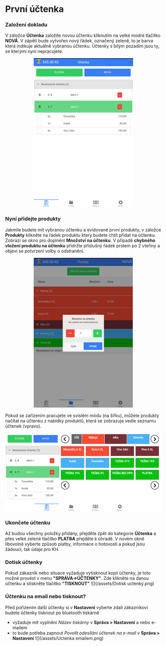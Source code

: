 # První účtenka

### Založení dokladu
V záložce **Účtenka** založíte novou účtenku kliknutím na velké modré tlačítko **NOVÁ**. V zápětí bude vytvořen nový řádek, označený zeleně, to je barva která indikuje aktuálně vybranou účtenku. Účtenky s bílým pozadím jsou ty, se kterými nyní nepracujete.

<div align="center">
    <p>
        <img height="480" width="321" src="img/receipt.png"> 
    </p>
</div>

### Nyní přidejte produkty

Jakmile budete mít vybranou účtenku a evidované první produkty, v záložce **Produkty** klikněte na řádek produktu který budete chtít přidat na účtenku. Zobrazí se okno pro doplnění **Množství na účtenku**. V případě **chybného vložení produktu na účtenku** přidržte příslušný řádek prstem po 2 vteřiny a objeví se potvrzení volby o odstranění.

<div align="center">
    <p>
        <img height="481" width="320" src="img/prodqnt.png"> 
    </p>
</div>

Pokud se zařízením pracujete ve svislém módu (na šířku), můžete produkty načítat na účtenku z nabídky produktů, která se zobrazuje vedle seznamu účtenek (vpravo).

![](img/firstReceipt_widthMode.png)

### Ukončete účtenku

Až budou všechny položky přidány, přejděte zpět do kategorie **Účtenka** a přes velké zelené tlačítko **PLATBA** přejděte k úhradě. V novém okně libovolně vyberte způsob platby, informace o hotovosti a pokud jsou žádoucí, tak údaje pro KH.

### Dotisk účtenky
Pokud zákazník nebo situace vyžaduje vytisknout kopii účtenky, je toto možné provést v menu **"SPRÁVA->ÚČTENKY"**. Zde klikněte na danou účtenku a stiskněte tlačítko **"TISKNOUT"**
![](/assets/Dotisk uctenky.png)


### Účtenku na email nebo tisknout?

Před pořízením další účtenky si v **Nastavení** vyberte zdali zákazníkovi budete účtenky tisknout po bluetooth tiskárně

-  vyžaduje mít vyplnění *Název tiskárny* v **Správa > Nastavení** 
a nebo e-mailem
- to bude potřeba zapnout *Povolit odesílání účtenek na e-mail* v **Správa > Nastavení**
![](/assets/Uctenka emailem.png)

